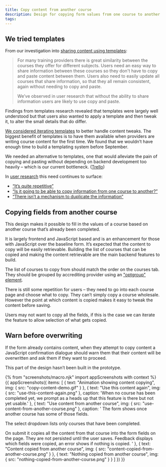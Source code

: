 ```yaml
---
title: Copy content from another course
description: Design for copying form values from one course to another
tags:
---
```


## We tried templates

From our investigation into [sharing content using templates](/publish-teacher-training/templates):

> For many training providers there is great similarity between the courses they offer for different subjects. Users need an easy way to share information between these courses so they don't have to copy and paste content between them. Users also need to easily update all courses that share information, so that they all remain consistent, again without needing to copy and paste.
>
> We’ve observed in user research that without the ability to share information users are likely to use copy and paste.

Findings from templates research revealed that templates were largely well understood but that users also wanted to apply a template and then tweak it, to alter the small details that do differ.

[We considered iterating templates](https://dfedigital.atlassian.net/browse/BATSA-459) to better handle content tweaks. The biggest benefit of templates is to have them available when providers are writing course content for the first time. We found that we wouldn’t have enough time to build a templating system before September.

We needed an alternative to templates, one that would alleviate the pain of copying and pasting without depending on backend development too heavily – which is our current bottleneck. ([Trello](https://trello.com/c/cm9Y7cx9/120-design-improvements-over-copying-and-pasting-between-fields))

In [user research](https://lookback.io/watch/kY9HWu5MJiJhgJ5yC) this need continues to surface:

*   [“It’s quite repetitive”](https://lookback.io/watch/kY9HWu5MJiJhgJ5yC?t=11m31s)
*   [“Is it going to be able to copy information from one course to another?”](https://lookback.io/watch/kY9HWu5MJiJhgJ5yC?t=13m34s)
*   [“There isn’t a mechanism to duplicate the information”](https://lookback.io/watch/kY9HWu5MJiJhgJ5yC?t=22m20s)

## Copying fields from another course

This design makes it possible to fill in the values of a course based on another course that’s already been completed.

It is largely frontend and JavaScript based and is an enhancement for those with JavaScript over the baseline form. It’s expected that the content to copy will be easily retrievable. Building the list of courses that can be copied and making the content retrievable are the main backend features to build.

The list of courses to copy from should match the order on the courses tab. They should be grouped by accrediting provider using an ["optgroup" element](https://developer.mozilla.org/en-US/docs/Web/HTML/Element/optgroup).

There is still some repetition for users – they need to go into each course page and choose what to copy. They can’t simply copy a course wholesale. However the point at which content is copied makes it easy to tweak the content before saving.

Users may not want to copy all the fields, if this is the case we can iterate the feature to allow selection of what gets copied.

## Warn before overwriting

If the form already contains content, when they attempt to copy content a JavaScript confirmation dialogue should warn them that their content will be overwritten and ask them if they want to proceed.

This part of the design hasn’t been built in the prototype.

{% from "screenshots/macro.njk" import appScreenshots with context %}
{{ appScreenshots({
  items: [
    {
      text: "Animation showing content copying",
      img: { src: "copy-content-demo.gif" }
    },
    {
      text: "Use this content again",
      img: { src: "use-this-content-again.png" },
      caption: 'When no course has been completed yet, we prompt as a heads up that this feature is there but not yet usable.'
    },
    {
      text: "Use content from another course",
      img: { src: "use-content-from-another-course.png" },
      caption: '
The form shows once another course has some of those fields.

The select dropdown lists only courses that have been completed.

On submit it copies all the content from that course into the form fields on the page. They are not persisted until the user saves. Feedback displays which fields were copied, an error shows if nothing is copied.
      '
    },
    {
      text: "Content copied from another course",
      img: { src: "content-copied-from-another-course.png" }
    },
    {
      text: "Nothing copied from another course",
      img: { src: "nothing-copied-from-another-course.png" }
    }
  ]
}) }}
